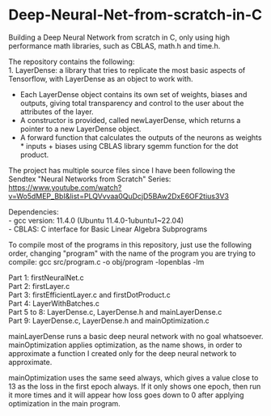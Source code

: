 # Deep-Neural-Net-from-scratch-in-C
Building a Deep Neural Network from scratch in C, only using high performance math libraries, such as CBLAS, math.h and time.h.

The repository contains the following:  
	1. LayerDense: a library that tries to replicate the most basic aspects of Tensorflow, with LayerDense as an object to work with.  
* Each LayerDense object contains its own set of weights, biases and outputs, giving total transparency and control to the user about the attributes of the layer.  
* A constructor is provided, called newLayerDense, which returns a pointer to a new LayerDense object.  
* A forward function that calculates the outputs of the neurons as weights * inputs + biases using CBLAS library sgemm function for the dot product.   

The project has multiple source files since I have been following the Sendtex "Neural Networks from Scratch" Series:  
https://www.youtube.com/watch?v=Wo5dMEP_BbI&list=PLQVvvaa0QuDcjD5BAw2DxE6OF2tius3V3

Dependencies:  
	- gcc version: 11.4.0 (Ubuntu 11.4.0-1ubuntu1~22.04)  
	- CBLAS: C interface for Basic Linear Algebra Subprograms  

To compile most of the programs in this repository, just use the following order, changing "program" with the name of the program you are trying to compile:
gcc src/program.c -o obj/program -lopenblas -lm

Part 1: firstNeuralNet.c  
Part 2: firstLayer.c  
Part 3: firstEfficientLayer.c and firstDotProduct.c  
Part 4: LayerWithBatches.c  
Part 5 to 8: LayerDense.c, LayerDense.h and mainLayerDense.c  
Part 9: LayerDense.c, LayerDense.h and mainOptimization.c  

mainLayerDense runs a basic deep neural network with no goal whatsoever. mainOptimization applies optimization, as the name shows, in order to approximate a function I created only for the deep neural network to approximate.

mainOptimization uses the same seed always, which gives a value close to 13 as the loss in the first epoch always. If it only shows one epoch, then run it more times and it will appear how loss goes down to 0 after applying optimization in the main program.



